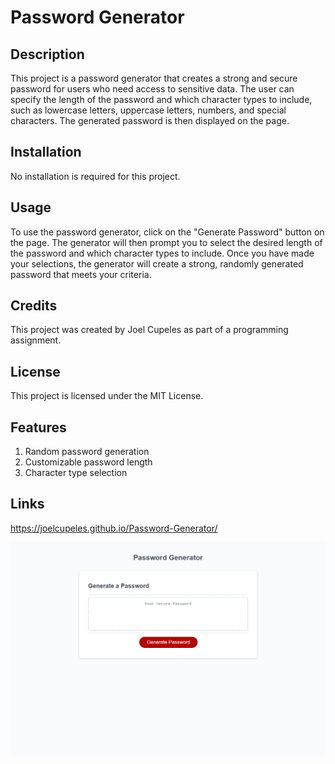 # Password Generator

## Description
This project is a password generator that creates a strong and secure password for users who need access to sensitive data. The user can specify the length of the password and which character types to include, such as lowercase letters, uppercase letters, numbers, and special characters. The generated password is then displayed on the page.

## Installation
No installation is required for this project. 

## Usage
To use the password generator, click on the "Generate Password" button on the page. The generator will then prompt you to select the desired length of the password and which character types to include. Once you have made your selections, the generator will create a strong, randomly generated password that meets your criteria.

## Credits
This project was created by Joel Cupeles as part of a programming assignment.

## License
This project is licensed under the MIT License.

## Features
1. Random password generation
2. Customizable password length
3. Character type selection

## Links
https://joelcupeles.github.io/Password-Generator/

![](Assets/password-generator_Develop_index.html.png) 

